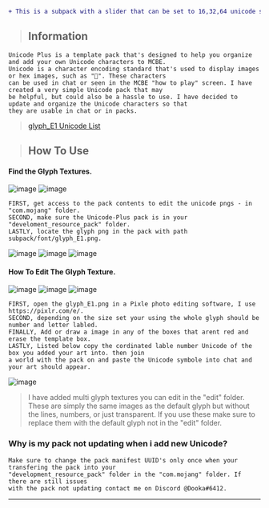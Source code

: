 ```diff
+ This is a subpack with a slider that can be set to 16,32,64 unicode size. +
```

> <h2>Information</h2>
```info
Unicode Plus is a template pack that's designed to help you organize and add your own Unicode characters to MCBE. 
Unicode is a character encoding standard that's used to display images or hex images, such as "". These characters 
can be used in chat or seen in the MCBE "how to play" screen. I have created a very simple Unicode pack that may 
be helpful, but could also be a hassle to use. I have decided to update and organize the Unicode characters so that 
they are usable in chat or in packs.
```
> [glyph_E1 Unicode List](https://github.com/Dooka-Packages/Dooka-Portfolio/blob/main/resource/Unicode-Plus/subpacks/glyph_E1/glyph_E1%20Unicode%20List.md)

> <h2>How To Use</h2>
#### Find the Glyph Textures.
![image](https://cdn.discordapp.com/attachments/1050591171921072130/1052498551319560202/image.png)
![image](https://cdn.discordapp.com/attachments/1050591171921072130/1052498614846496868/image.png)
```info
FIRST, get access to the pack contents to edit the unicode pngs - in "com.mojang" folder.
SECOND, make sure the Unicode-Plus pack is in your "develoment_resource_pack" folder.
LASTLY, locate the glyph png in the pack with path subpack/font/glyph_E1.png.
```
![image](https://media.discordapp.net/attachments/1050591171921072130/1052497958970589234/glyph_E1.png)
![image](https://cdn.discordapp.com/attachments/1050591171921072130/1052498181692325958/glyph_E1NO_NUMBERS.png)
![image](https://media.discordapp.net/attachments/1050591171921072130/1052498181021241384/glyph_E1NO_LINES.png)

#### How To Edit The Glyph Texture.
![image](https://cdn.discordapp.com/attachments/1050591171921072130/1052499002043682856/image.png)
![image](https://cdn.discordapp.com/attachments/1050591171921072130/1052499073405562890/image.png)
![image](https://cdn.discordapp.com/attachments/1050591171921072130/1052499131211456582/image.png)
```info
FIRST, open the glyph_E1.png in a Pixle photo editing software, I use https://pixlr.com/e/.
SECOND, depending on the size set your using the whole glyph should be number and letter labled.
FINALLY, Add or draw a image in any of the boxes that arent red and erase the template box.
LASTLY, Listed below copy the cordinated lable number Unicode of the box you added your art into. then join 
a world with the pack on and paste the Unicode symbole into chat and your art should appear.
```
![image](https://cdn.discordapp.com/attachments/1050591171921072130/1052499178502238248/image.png)
> I have added multi glyph textures you can edit in the "edit" folder. These are simply the same images as the
default glyph but without the lines, numbers, or just transparent. If you use these make sure to replace them
with the default glyph not in the "edit" folder. 

### Why is my pack not updating when i add new Unicode?
```info
Make sure to change the pack manifest UUID's only once when your transfering the pack into your
"development_resource_pack" folder in the "com.mojang" folder. If there are still issues 
with the pack not updating contact me on Discord @Dooka#6412.
```
--- ---
